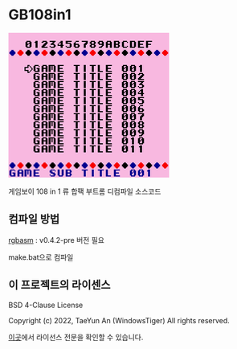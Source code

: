 # GB108in1
![](image/image.png)

게임보이 108 in 1 류 합팩 부트롬 디컴파일 소스코드

## 컴파일 방법
[rgbasm](https://github.com/gbdev/rgbds) : v0.4.2-pre 버전 필요

make.bat으로 컴파일 

## 이 프로젝트의 라이센스

BSD 4-Clause License

Copyright (c) 2022, TaeYun An (WindowsTiger) All rights reserved.

[이곳](LICENSE.md)에서 라이선스 전문을 확인할 수 있습니다.
